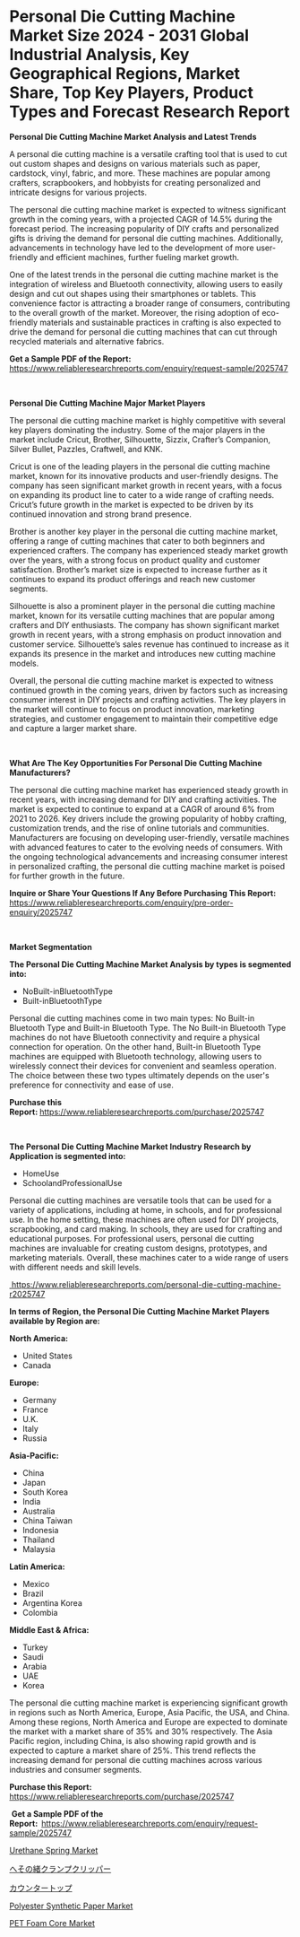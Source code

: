 <p><h1>Personal Die Cutting Machine Market Size 2024 - 2031 Global Industrial Analysis, Key Geographical Regions, Market Share, Top Key Players, Product Types and Forecast Research Report</h1></p><p><strong>Personal Die Cutting Machine Market Analysis and Latest Trends</strong></p>
<p><p>A personal die cutting machine is a versatile crafting tool that is used to cut out custom shapes and designs on various materials such as paper, cardstock, vinyl, fabric, and more. These machines are popular among crafters, scrapbookers, and hobbyists for creating personalized and intricate designs for various projects.</p><p>The personal die cutting machine market is expected to witness significant growth in the coming years, with a projected CAGR of 14.5% during the forecast period. The increasing popularity of DIY crafts and personalized gifts is driving the demand for personal die cutting machines. Additionally, advancements in technology have led to the development of more user-friendly and efficient machines, further fueling market growth.</p><p>One of the latest trends in the personal die cutting machine market is the integration of wireless and Bluetooth connectivity, allowing users to easily design and cut out shapes using their smartphones or tablets. This convenience factor is attracting a broader range of consumers, contributing to the overall growth of the market. Moreover, the rising adoption of eco-friendly materials and sustainable practices in crafting is also expected to drive the demand for personal die cutting machines that can cut through recycled materials and alternative fabrics.</p></p>
<p><strong>Get a Sample PDF of the Report:&nbsp;</strong> <a href="https://www.reliableresearchreports.com/enquiry/request-sample/2025747">https://www.reliableresearchreports.com/enquiry/request-sample/2025747</a></p>
<p>&nbsp;</p>
<p><strong>Personal Die Cutting Machine Major Market Players</strong></p>
<p><p>The personal die cutting machine market is highly competitive with several key players dominating the industry. Some of the major players in the market include Cricut, Brother, Silhouette, Sizzix, Crafter’s Companion, Silver Bullet, Pazzles, Craftwell, and KNK.</p><p>Cricut is one of the leading players in the personal die cutting machine market, known for its innovative products and user-friendly designs. The company has seen significant market growth in recent years, with a focus on expanding its product line to cater to a wide range of crafting needs. Cricut’s future growth in the market is expected to be driven by its continued innovation and strong brand presence.</p><p>Brother is another key player in the personal die cutting machine market, offering a range of cutting machines that cater to both beginners and experienced crafters. The company has experienced steady market growth over the years, with a strong focus on product quality and customer satisfaction. Brother’s market size is expected to increase further as it continues to expand its product offerings and reach new customer segments.</p><p>Silhouette is also a prominent player in the personal die cutting machine market, known for its versatile cutting machines that are popular among crafters and DIY enthusiasts. The company has shown significant market growth in recent years, with a strong emphasis on product innovation and customer service. Silhouette’s sales revenue has continued to increase as it expands its presence in the market and introduces new cutting machine models.</p><p>Overall, the personal die cutting machine market is expected to witness continued growth in the coming years, driven by factors such as increasing consumer interest in DIY projects and crafting activities. The key players in the market will continue to focus on product innovation, marketing strategies, and customer engagement to maintain their competitive edge and capture a larger market share.</p></p>
<p>&nbsp;</p>
<p><strong>What Are The Key Opportunities For Personal Die Cutting Machine Manufacturers?</strong></p>
<p><p>The personal die cutting machine market has experienced steady growth in recent years, with increasing demand for DIY and crafting activities. The market is expected to continue to expand at a CAGR of around 6% from 2021 to 2026. Key drivers include the growing popularity of hobby crafting, customization trends, and the rise of online tutorials and communities. Manufacturers are focusing on developing user-friendly, versatile machines with advanced features to cater to the evolving needs of consumers. With the ongoing technological advancements and increasing consumer interest in personalized crafting, the personal die cutting machine market is poised for further growth in the future.</p></p>
<p><strong>Inquire or Share Your Questions If Any Before Purchasing This Report:</strong> <a href="https://www.reliableresearchreports.com/enquiry/pre-order-enquiry/2025747">https://www.reliableresearchreports.com/enquiry/pre-order-enquiry/2025747</a></p>
<p>&nbsp;</p>
<p><strong>Market Segmentation</strong></p>
<p><strong>The Personal Die Cutting Machine Market Analysis by types is segmented into:</strong></p>
<p><ul><li>NoBuilt-inBluetoothType</li><li>Built-inBluetoothType</li></ul></p>
<p><p>Personal die cutting machines come in two main types: No Built-in Bluetooth Type and Built-in Bluetooth Type. The No Built-in Bluetooth Type machines do not have Bluetooth connectivity and require a physical connection for operation. On the other hand, Built-in Bluetooth Type machines are equipped with Bluetooth technology, allowing users to wirelessly connect their devices for convenient and seamless operation. The choice between these two types ultimately depends on the user's preference for connectivity and ease of use.</p></p>
<p><strong>Purchase this Report:&nbsp;</strong><a href="https://www.reliableresearchreports.com/purchase/2025747">https://www.reliableresearchreports.com/purchase/2025747</a></p>
<p>&nbsp;</p>
<p><strong>The Personal Die Cutting Machine Market Industry Research by Application is segmented into:</strong></p>
<p><ul><li>HomeUse</li><li>SchoolandProfessionalUse</li></ul></p>
<p><p>Personal die cutting machines are versatile tools that can be used for a variety of applications, including at home, in schools, and for professional use. In the home setting, these machines are often used for DIY projects, scrapbooking, and card making. In schools, they are used for crafting and educational purposes. For professional users, personal die cutting machines are invaluable for creating custom designs, prototypes, and marketing materials. Overall, these machines cater to a wide range of users with different needs and skill levels.</p></p>
<p><a href="https://www.reliableresearchreports.com/personal-die-cutting-machine-r2025747">&nbsp;https://www.reliableresearchreports.com/personal-die-cutting-machine-r2025747</a></p>
<p><strong>In terms of Region, the Personal Die Cutting Machine Market Players available by Region are:</strong></p>
<p>
    <p> <strong> North America: </strong>
        <ul>
            <li>United States</li>
            <li>Canada</li>
        </ul>
        </p> 
    <p> <strong> Europe: </strong>
        <ul>
            <li>Germany</li>
            <li>France</li>
            <li>U.K.</li>
            <li>Italy</li>
            <li>Russia</li>
        </ul>
        </p> 
    <p> <strong> Asia-Pacific: </strong>
        <ul>
            <li>China</li>
            <li>Japan</li>
            <li>South Korea</li>
            <li>India</li>
            <li>Australia</li>
            <li>China Taiwan</li>
            <li>Indonesia</li>
            <li>Thailand</li>
            <li>Malaysia</li>
        </ul>
        </p> 
    <p> <strong> Latin America: </strong>
        <ul>
            <li>Mexico</li>
            <li>Brazil</li>
            <li>Argentina Korea</li>
            <li>Colombia</li>
        </ul>
        </p> 
    <p> <strong> Middle East & Africa: </strong>
        <ul>
            <li>Turkey</li>
            <li>Saudi</li>
            <li>Arabia</li>
            <li>UAE</li>
            <li>Korea</li>
        </ul>
    </p>
    </p>
<p><p>The personal die cutting machine market is experiencing significant growth in regions such as North America, Europe, Asia Pacific, the USA, and China. Among these regions, North America and Europe are expected to dominate the market with a market share of 35% and 30% respectively. The Asia Pacific region, including China, is also showing rapid growth and is expected to capture a market share of 25%. This trend reflects the increasing demand for personal die cutting machines across various industries and consumer segments.</p></p>
<p><strong>Purchase this Report: </strong><a href="https://www.reliableresearchreports.com/purchase/2025747">https://www.reliableresearchreports.com/purchase/2025747</a></p>
<p>&nbsp;<strong>Get a Sample PDF of the Report:&nbsp;&nbsp;</strong><a href="https://www.reliableresearchreports.com/enquiry/request-sample/2025747">https://www.reliableresearchreports.com/enquiry/request-sample/2025747</a></p>
<p><strong></strong></p>
<p><p><a href="https://github.com/jj19131/Market-Research-Report-List-2/blob/main/urethane-spring-market.md">Urethane Spring Market</a></p><p><a href="https://github.com/vlcostes/Market-Research-Report-List-1/blob/main/529479238652.md">へその緒クランプクリッパー</a></p><p><a href="https://medium.com/@brendancole1992/2024%E5%B9%B4%E3%81%8B%E3%82%892031%E5%B9%B4%E3%81%BE%E3%81%A7%E3%81%AE%E3%82%AB%E3%82%A6%E3%83%B3%E3%82%BF%E3%83%BC%E3%83%88%E3%83%83%E3%83%97%E5%B8%82%E5%A0%B4%E3%81%AE%E3%83%88%E3%83%AC%E3%83%B3%E3%83%89%E3%81%A8%E5%B8%82%E5%A0%B4%E5%88%86%E6%9E%90%E3%82%92%E4%BA%88%E6%B8%AC%E3%81%97%E3%81%BE%E3%81%99-a7a60d659f63">カウンタートップ</a></p><p><a href="https://issuu.com/reportprime-2/docs/polyester-synthetic-paper-market-size-2030.pptx">Polyester Synthetic Paper Market</a></p><p><a href="https://issuu.com/reportprime-2/docs/pet-foam-core-market-size-2030.pptx">PET Foam Core Market</a></p></p>